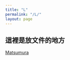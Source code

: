 ```yaml
---
title: "L"
permalink: "/L/"
layout: page
---
```


## 這裡是放文件的地方

[Matsumura][Matsumura]



[Matsumura]: /Matsumura.pdf
